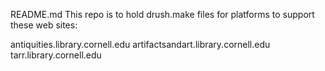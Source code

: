 README.md This repo is to hold drush.make files for platforms to support these web sites:

antiquities.library.cornell.edu
artifactsandart.library.cornell.edu
tarr.library.cornell.edu